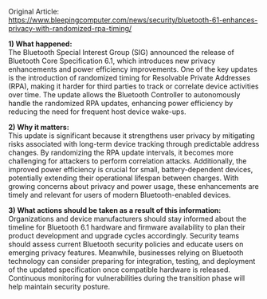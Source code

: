 Original Article: https://www.bleepingcomputer.com/news/security/bluetooth-61-enhances-privacy-with-randomized-rpa-timing/

**1) What happened:**  
The Bluetooth Special Interest Group (SIG) announced the release of Bluetooth Core Specification 6.1, which introduces new privacy enhancements and power efficiency improvements. One of the key updates is the introduction of randomized timing for Resolvable Private Addresses (RPA), making it harder for third parties to track or correlate device activities over time. The update allows the Bluetooth Controller to autonomously handle the randomized RPA updates, enhancing power efficiency by reducing the need for frequent host device wake-ups.

**2) Why it matters:**  
This update is significant because it strengthens user privacy by mitigating risks associated with long-term device tracking through predictable address changes. By randomizing the RPA update intervals, it becomes more challenging for attackers to perform correlation attacks. Additionally, the improved power efficiency is crucial for small, battery-dependent devices, potentially extending their operational lifespan between charges. With growing concerns about privacy and power usage, these enhancements are timely and relevant for users of modern Bluetooth-enabled devices.

**3) What actions should be taken as a result of this information:**  
Organizations and device manufacturers should stay informed about the timeline for Bluetooth 6.1 hardware and firmware availability to plan their product development and upgrade cycles accordingly. Security teams should assess current Bluetooth security policies and educate users on emerging privacy features. Meanwhile, businesses relying on Bluetooth technology can consider preparing for integration, testing, and deployment of the updated specification once compatible hardware is released. Continuous monitoring for vulnerabilities during the transition phase will help maintain security posture.